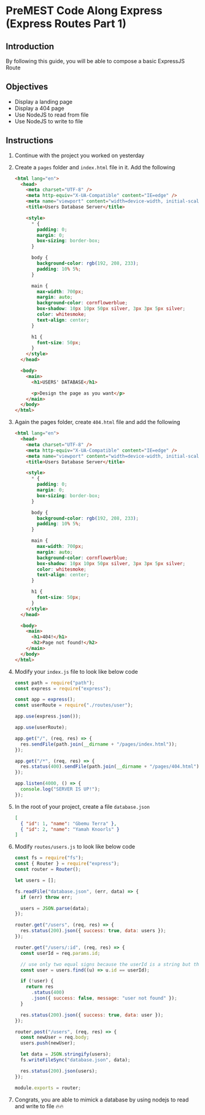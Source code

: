 # PreMEST Code Along Express (Express Routes Part 1)

## Introduction

By following this guide, you will be able to compose a basic ExpressJS Route

## Objectives

- Display a landing page
- Display a 404 page
- Use NodeJS to read from file
- Use NodeJS to write to file

## Instructions

1. Continue with the project you worked on yesterday
2. Create a `pages` folder and `index.html` file in it. Add the following

   ```html
   <html lang="en">
     <head>
       <meta charset="UTF-8" />
       <meta http-equiv="X-UA-Compatible" content="IE=edge" />
       <meta name="viewport" content="width=device-width, initial-scale=1.0" />
       <title>Users Database Server</title>

       <style>
         * {
           padding: 0;
           margin: 0;
           box-sizing: border-box;
         }

         body {
           background-color: rgb(192, 208, 233);
           padding: 10% 5%;
         }

         main {
           max-width: 700px;
           margin: auto;
           background-color: cornflowerblue;
           box-shadow: 10px 10px 50px silver, 3px 3px 5px silver;
           color: whitesmoke;
           text-align: center;
         }

         h1 {
           font-size: 50px;
         }
       </style>
     </head>

     <body>
       <main>
         <h1>USERS' DATABASE</h1>

         <p>Design the page as you want</p>
       </main>
     </body>
   </html>
   ```

3. Again the pages folder, create `404.html` file and add the following

   ```html
   <html lang="en">
     <head>
       <meta charset="UTF-8" />
       <meta http-equiv="X-UA-Compatible" content="IE=edge" />
       <meta name="viewport" content="width=device-width, initial-scale=1.0" />
       <title>Users Database Server</title>

       <style>
         * {
           padding: 0;
           margin: 0;
           box-sizing: border-box;
         }

         body {
           background-color: rgb(192, 208, 233);
           padding: 10% 5%;
         }

         main {
           max-width: 700px;
           margin: auto;
           background-color: cornflowerblue;
           box-shadow: 10px 10px 50px silver, 3px 3px 5px silver;
           color: whitesmoke;
           text-align: center;
         }

         h1 {
           font-size: 50px;
         }
       </style>
     </head>

     <body>
       <main>
         <h1>404!</h1>
         <h2>Page not found!</h2>
       </main>
     </body>
   </html>
   ```

4. Modify your `index.js` file to look like below code

   ```js
   const path = require("path");
   const express = require("express");

   const app = express();
   const userRoute = require("./routes/user");

   app.use(express.json());

   app.use(userRoute);

   app.get("/", (req, res) => {
     res.sendFile(path.join(__dirname + "/pages/index.html"));
   });

   app.get("/*", (req, res) => {
     res.status(400).sendFile(path.join(__dirname + "/pages/404.html"));
   });

   app.listen(4000, () => {
     console.log("SERVER IS UP!");
   });
   ```

5. In the root of your project, create a file `database.json`

   ```json
   [
     { "id": 1, "name": "Gbemu Terra" },
     { "id": 2, "name": "Yamah Knoorls" }
   ]
   ```

6. Modify `routes/users.js` to look like below code

   ```js
   const fs = require("fs");
   const { Router } = require("express");
   const router = Router();

   let users = [];

   fs.readFile("database.json", (err, data) => {
     if (err) throw err;

     users = JSON.parse(data);
   });

   router.get("/users", (req, res) => {
     res.status(200).json({ success: true, data: users });
   });

   router.get("/users/:id", (req, res) => {
     const userId = req.params.id;

     // use only two equal signs because the userId is a string but the actual id in the array is a number
     const user = users.find((u) => u.id == userId);

     if (!user) {
       return res
         .status(400)
         .json({ success: false, message: "user not found" });
     }

     res.status(200).json({ success: true, data: user });
   });

   router.post("/users", (req, res) => {
     const newUser = req.body;
     users.push(newUser);

     let data = JSON.stringify(users);
     fs.writeFileSync("database.json", data);

     res.status(200).json(users);
   });

   module.exports = router;
   ```

7. Congrats, you are able to mimick a database by using nodejs to read and write to file 🔥🔥
